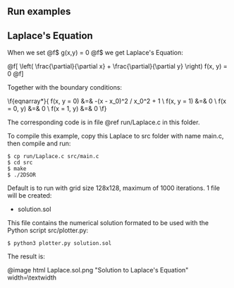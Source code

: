 ## Run examples


Laplace's Equation
------------------

When we set @f$ g(x,y) = 0 @f$ we get Laplace's Equation:

@f[
  \left( \frac{\partial}{\partial x} + \frac{\partial}{\partial y} \right)
  f(x, y) = 0
@f]

Together with the boundary conditions:

\f{eqnarray*}{
	f(x, y = 0) &=& -(x - x_0)^2 / x_0^2 + 1 \\ 
	f(x, y = 1) &=& 0 \\
	f(x = 0, y) &=& 0 \\ 
	f(x = 1, y) &=& 0
\f}

The corresponding code is in file @ref run/Laplace.c in this folder.

To compile this example, copy this Laplace to src folder with name main.c,
then compile and run:

	$ cp run/Laplace.c src/main.c
	$ cd src
	$ make
	$ ./2DSOR

Default is to run with grid size 128x128, maximum of 1000 iterations.
1 file will be created:

- solution.sol

This file contains the numerical solution formated to be used with the Python
script src/plotter.py:

	$ python3 plotter.py solution.sol

The result is:

@image html Laplace.sol.png "Solution to Laplace's Equation" width=\\textwidth

